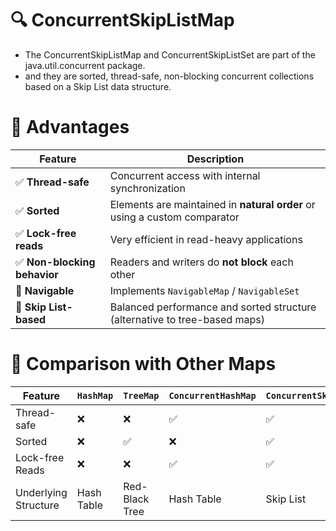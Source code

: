 # 🔍 ConcurrentSkipListMap
- The ConcurrentSkipListMap and ConcurrentSkipListSet are part of the java.util.concurrent package.
- and they are sorted, thread-safe, non-blocking concurrent collections based on a Skip List data structure.

# 🧠 Advantages
| Feature                     | Description                                                                |
| --------------------------- | -------------------------------------------------------------------------- |
| ✅ **Thread-safe**           | Concurrent access with internal synchronization                            |
| ✅ **Sorted**                | Elements are maintained in **natural order** or using a custom comparator  |
| ✅ **Lock-free reads**       | Very efficient in read-heavy applications                                  |
| ✅ **Non-blocking behavior** | Readers and writers do **not block** each other                            |
| 🔁 **Navigable**            | Implements `NavigableMap` / `NavigableSet`                                 |
| 🔢 **Skip List-based**      | Balanced performance and sorted structure (alternative to tree-based maps) |


# 🔐 Comparison with Other Maps
| Feature              | `HashMap`  | `TreeMap`      | `ConcurrentHashMap` | `ConcurrentSkipListMap` |
| -------------------- | ---------- | -------------- | ------------------- | ----------------------- |
| Thread-safe          | ❌          | ❌              | ✅                   | ✅                       |
| Sorted               | ❌          | ✅              | ❌                   | ✅                       |
| Lock-free Reads      | ❌          | ❌              | ✅                   | ✅                       |
| Underlying Structure | Hash Table | Red-Black Tree | Hash Table          | Skip List               |
